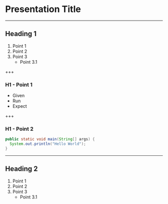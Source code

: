 # Presentation Title

---

## Heading 1

1. Point 1
1. Point 2
1. Point 3
	* Point 3.1

+++

### H1 - Point 1

* Given
* Run
* Expect

+++

### H1 - Point 2

```java
public static void main(String[] args) {
  System.out.println("Hello World");
}
```

---

## Heading 2

1. Point 1
1. Point 2
1. Point 3
	* Point 3.1
